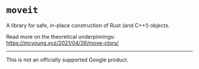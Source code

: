 # `moveit`

A library for safe, in-place construction of Rust (and C++!) objects.

Read more on the theoretical underpinnings:
https://mcyoung.xyz/2021/04/26/move-ctors/

---

This is not an officially supported Google product.
